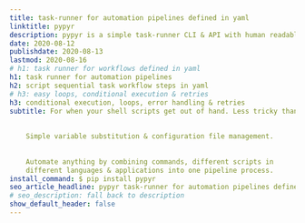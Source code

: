```yaml
---
title: task-runner for automation pipelines defined in yaml
linktitle: pypyr
description: pypyr is a simple task-runner CLI & API with human readable yaml pipelines. Agentless task automation, CI/CD & devops.
date: 2020-08-12
publishdate: 2020-08-13
lastmod: 2020-08-16
# h1: task runner for workflows defined in yaml
h1: task runner for automation pipelines
h2: script sequential task workflow steps in yaml
# h3: easy loops, conditional execution & retries
h3: conditional execution, loops, error handling & retries
subtitle: For when your shell scripts get out of hand. Less tricky than makefile.
    
    
    Simple variable substitution & configuration file management.
    
    
    Automate anything by combining commands, different scripts in 
    different languages & applications into one pipeline process.
install_command: $ pip install pypyr
seo_article_headline: pypyr task-runner for automation pipelines defined in yaml
# seo_description: fall back to description
show_default_header: false
---
```

